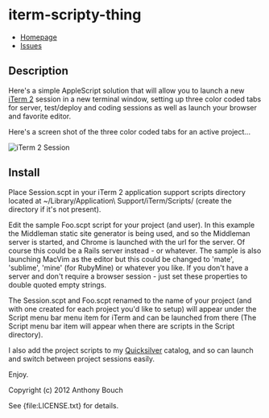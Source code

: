 # iterm-scripty-thing

* [Homepage](https://github.com/58bits/iterm-scripty-thing#readme)
* [Issues](https://github.com/58bits/iterm-scripty-thing/issues)

## Description

Here's a simple AppleScript solution that will allow you to launch a new [iTerm 2](http://www.iterm2.com/) session in a new terminal window, setting up three color coded tabs for server, test/deploy and coding sessions as well as launch your browser and favorite editor.

Here's a screen shot of the three color coded tabs for an active project...

![iTerm 2 Session](http://www.58bits.com/i/session-s.png)


## Install

Place Session.scpt in your iTerm 2 application support scripts directory located at ~/Library/Application\ Support/iTerm/Scripts/ (create the directory if it's not present).

Edit the sample Foo.scpt script for your project (and user). In this example the Middleman static site generator is being used, and so the Middleman server is started, and Chrome is launched with the url for the server. Of course this could be a Rails server instead - or whatever. The sample is also launching MacVim as the editor but this could be changed to 'mate', 'sublime', 'mine' (for RubyMine) or whatever you like. If you don't have a server and don't require a browser session - just set these properties to double quoted empty strings.

The Session.scpt and Foo.scpt renamed to the name of your project (and with one created for each project you'd like to setup) will appear under the Script menu bar menu item for iTerm and can be launched from there (The Script menu bar item will appear when there are scripts in the Script directory).

I also add the project scripts to my [Quicksilver](http://www.blacktree.com/) catalog, and so can launch and switch between project sessions easily.

Enjoy.

Copyright (c) 2012 Anthony Bouch

See {file:LICENSE.txt} for details.
